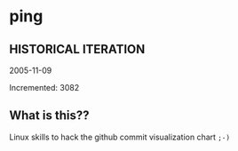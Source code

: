 # ping

## HISTORICAL ITERATION
2005-11-09

Incremented: 3082

## What is this?? 
Linux skills to hack the github commit visualization chart `;-)`
